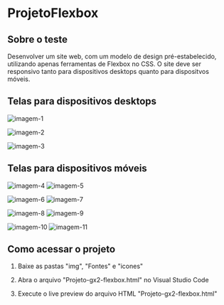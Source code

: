 # ProjetoFlexbox

## Sobre o teste
Desenvolver um site web, com um modelo de design pré-estabelecido, utilizando apenas ferramentas de Flexbox no CSS. O site deve ser responsivo tanto para dispositivos desktops quanto para dispositvos móveis.

## Telas para dispositivos desktops
 
![imagem-1](https://github.com/Pedro-HK/Projeto-flexbox/blob/main/img/Screenshot-1.png)

![imagem-2](https://github.com/Pedro-HK/Projeto-flexbox/blob/main/img/Screenshot-2.png)

![imagem-3](https://github.com/Pedro-HK/Projeto-flexbox/blob/main/img/Screenshot-3.png)

## Telas para dispositivos móveis
![imagem-4](https://github.com/Pedro-HK/Projeto-flexbox/blob/main/img/Screenshot-4.png) ![imagem-5](https://github.com/Pedro-HK/Projeto-flexbox/blob/main/img/Screenshot-5.png)

![imagem-6](https://github.com/Pedro-HK/Projeto-flexbox/blob/main/img/Screenshot-6.png) ![imagem-7](https://github.com/Pedro-HK/Projeto-flexbox/blob/main/img/Screenshot-7.png)

![imagem-8](https://github.com/Pedro-HK/Projeto-flexbox/blob/main/img/Screenshot-8.png) ![imagem-9](https://github.com/Pedro-HK/Projeto-flexbox/blob/main/img/Screenshot-9.png)

![imagem-10](https://github.com/Pedro-HK/Projeto-flexbox/blob/main/img/Screenshot-10.png) ![imagem-11](https://github.com/Pedro-HK/Projeto-flexbox/blob/main/img/Screenshot-11.png)

## Como acessar o projeto

1) Baixe as pastas "img", "Fontes" e "icones"

2) Abra o arquivo "Projeto-gx2-flexbox.html" no Visual Studio Code

3) Execute o live preview do arquivo HTML "Projeto-gx2-flexbox.html"
